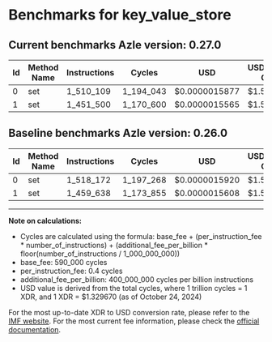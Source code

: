 # Benchmarks for key_value_store

## Current benchmarks Azle version: 0.27.0

| Id  | Method Name | Instructions | Cycles    | USD           | USD/Million Calls | Change                            |
| --- | ----------- | ------------ | --------- | ------------- | ----------------- | --------------------------------- |
| 0   | set         | 1_510_109    | 1_194_043 | $0.0000015877 | $1.58             | <font color="green">-8_063</font> |
| 1   | set         | 1_451_500    | 1_170_600 | $0.0000015565 | $1.55             | <font color="green">-8_138</font> |

## Baseline benchmarks Azle version: 0.26.0

| Id  | Method Name | Instructions | Cycles    | USD           | USD/Million Calls |
| --- | ----------- | ------------ | --------- | ------------- | ----------------- |
| 0   | set         | 1_518_172    | 1_197_268 | $0.0000015920 | $1.59             |
| 1   | set         | 1_459_638    | 1_173_855 | $0.0000015608 | $1.56             |

---

**Note on calculations:**

- Cycles are calculated using the formula: base_fee + (per_instruction_fee \* number_of_instructions) + (additional_fee_per_billion \* floor(number_of_instructions / 1_000_000_000))
- base_fee: 590_000 cycles
- per_instruction_fee: 0.4 cycles
- additional_fee_per_billion: 400_000_000 cycles per billion instructions
- USD value is derived from the total cycles, where 1 trillion cycles = 1 XDR, and 1 XDR = $1.329670 (as of October 24, 2024)

For the most up-to-date XDR to USD conversion rate, please refer to the [IMF website](https://www.imf.org/external/np/fin/data/rms_sdrv.aspx).
For the most current fee information, please check the [official documentation](https://internetcomputer.org/docs/current/developer-docs/gas-cost#execution).
